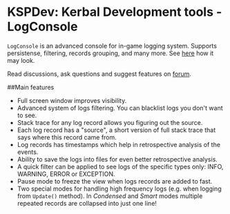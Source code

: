 # KSPDev: Kerbal Development tools - LogConsole

`LogConsole` is an advanced console for in-game logging system. Supports persistense, filtering,
records grouping, and many more. See [here](http://imgur.com/a/rwAyt) how it may look.

Read discussions, ask questions and suggest features on
[forum](http://forum.kerbalspaceprogram.com/index.php?/topic/150786-12-kspdev-logconsole-v0120-utils-v0190).

##Main features

* Full screen window improves visibility.
* Advanced system of logs filtering. You can blacklist logs you don't want to see.
* Stack trace for any log record allows you figuring out the source.
* Each log record has a "source", a short version of full stack trace that says where this record came
  from.
* Log records has timestamps which help in retrospective analysis of the events.
* Ability to save the logs into files for even better retrospective analysis.
* A quick filter can be applied to see logs of the specific types only: INFO, WARNING, ERROR or
  EXCEPTION.
* Pause mode to freeze the view when logs records are added to fast.
* Two special modes for handling high frequency logs (e.g. when logging from `Update()` method). In
  _Condensed_ and _Smart_ modes multiple repeated records are collapsed into just one line!
